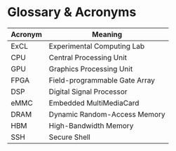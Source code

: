 # Glossary & Acronyms

| Acronym | Meaning                       |
| ------- | ----------------------------- |
| ExCL    | Experimental Computing Lab    |
| CPU     | Central Processing Unit       |
| GPU     | Graphics Processing Unit      |
| FPGA    | Field-programmable Gate Array |
| DSP     | Digital Signal Processor      |
| eMMC    | Embedded MultiMediaCard       |
| DRAM    | Dynamic Random-Access Memory  |
| HBM     | High-Bandwidth Memory         |
| SSH     | Secure Shell                  |

 
